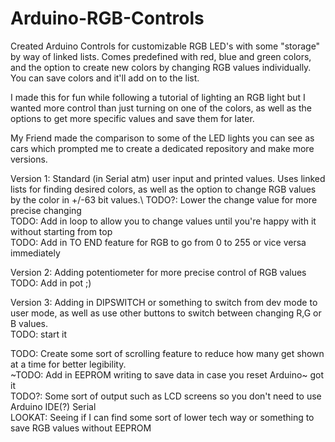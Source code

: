 # Arduino-RGB-Controls

Created Arduino Controls for customizable RGB LED's with some "storage" by way of linked lists. 
Comes predefined with red, blue and green colors, and the option to create new colors by changing
RGB values individually. You can save colors and it'll add on to the list.

I made this for fun while following a tutorial of lighting an RGB light but I wanted more control
than just turning on one of the colors, as well as the options to get more specific values and save 
them for later.

My Friend made the comparison to some of the LED lights you can see as cars which prompted me to 
create a dedicated repository and make more versions.

Version 1: Standard (in Serial atm) user input and printed values. Uses linked lists for finding
desired colors, as well as the option to change RGB values by the color in +/-63 bit values.\ 
TODO?: Lower the change value for more precise changing\
TODO: Add in loop to allow you to change values until you're happy with it without starting from top\
TODO: Add in TO END feature for RGB to go from 0 to 255 or vice versa immediately 

Version 2: Adding potentiometer for more precise control of RGB values\
TODO: Add in pot ;) 

Version 3: Adding in DIPSWITCH or something to switch from dev mode to user mode, as well as use other
buttons to switch between changing R,G or B values.\
TODO: start it









TODO: Create some sort of scrolling feature to reduce how many get shown at a time for better
legibility. \
~TODO: Add in EEPROM writing to save data in case you reset Arduino~ got it\
TODO?: Some sort of output such as LCD screens so you don't need to use Arduino IDE(?) Serial\
LOOKAT: Seeing if I can find some sort of lower tech way or something to save RGB values without EEPROM
